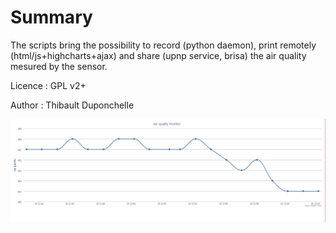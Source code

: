 # Summary 

The scripts bring the possibility to record (python daemon), print remotely (html/js+highcharts+ajax) and share (upnp service, brisa) the air quality mesured by the sensor.

Licence : GPL v2+

Author : Thibault Duponchelle

![Monitor](monitor.png)
